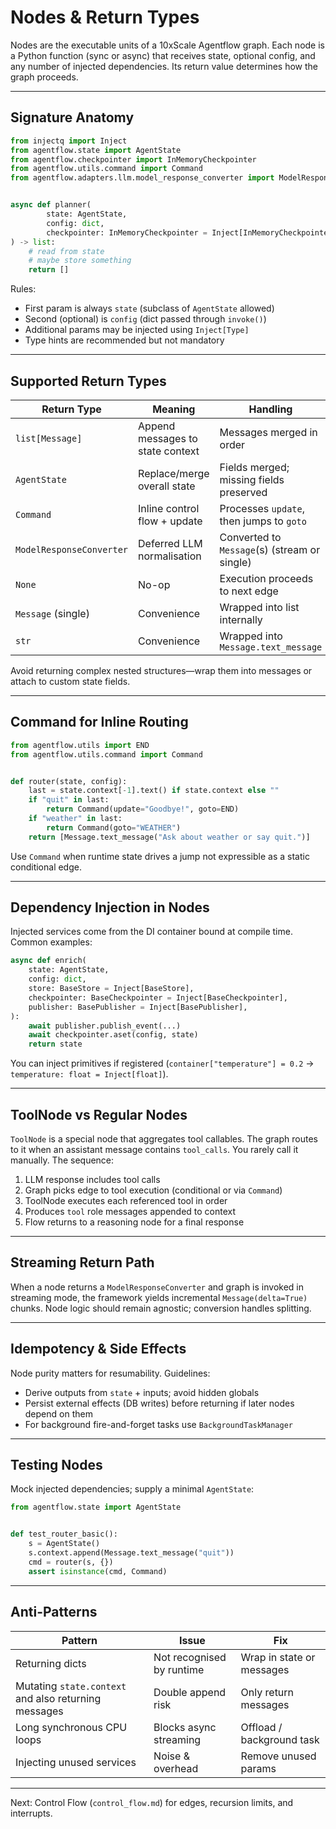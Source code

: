 # Nodes & Return Types

Nodes are the executable units of a 10xScale Agentflow graph. Each node is a Python function (sync or async) that receives
state, optional config, and any number of injected dependencies. Its return value determines how the graph proceeds.

---

## Signature Anatomy

```python
from injectq import Inject
from agentflow.state import AgentState
from agentflow.checkpointer import InMemoryCheckpointer
from agentflow.utils.command import Command
from agentflow.adapters.llm.model_response_converter import ModelResponseConverter


async def planner(
        state: AgentState,
        config: dict,
        checkpointer: InMemoryCheckpointer = Inject[InMemoryCheckpointer],
) -> list:
    # read from state
    # maybe store something
    return []
```

Rules:

- First param is always `state` (subclass of `AgentState` allowed)
- Second (optional) is `config` (dict passed through `invoke()`)
- Additional params may be injected using `Inject[Type]`
- Type hints are recommended but not mandatory

---

## Supported Return Types

| Return Type | Meaning | Handling |
|-------------|---------|----------|
| `list[Message]` | Append messages to state context | Messages merged in order |
| `AgentState` | Replace/merge overall state | Fields merged; missing fields preserved |
| `Command` | Inline control flow + update | Processes `update`, then jumps to `goto` |
| `ModelResponseConverter` | Deferred LLM normalisation | Converted to `Message`(s) (stream or single) |
| `None` | No-op | Execution proceeds to next edge |
| `Message` (single) | Convenience | Wrapped into list internally |
| `str` | Convenience | Wrapped into `Message.text_message` |

Avoid returning complex nested structures—wrap them into messages or attach to custom state fields.

---

## Command for Inline Routing

```python
from agentflow.utils import END
from agentflow.utils.command import Command


def router(state, config):
    last = state.context[-1].text() if state.context else ""
    if "quit" in last:
        return Command(update="Goodbye!", goto=END)
    if "weather" in last:
        return Command(goto="WEATHER")
    return [Message.text_message("Ask about weather or say quit.")]
```

Use `Command` when runtime state drives a jump not expressible as a static conditional edge.

---

## Dependency Injection in Nodes

Injected services come from the DI container bound at compile time. Common examples:

```python
async def enrich(
    state: AgentState,
    config: dict,
    store: BaseStore = Inject[BaseStore],
    checkpointer: BaseCheckpointer = Inject[BaseCheckpointer],
    publisher: BasePublisher = Inject[BasePublisher],
):
    await publisher.publish_event(...)
    await checkpointer.aset(config, state)
    return state
```

You can inject primitives if registered (`container["temperature"] = 0.2` → `temperature: float = Inject[float]`).

---

## ToolNode vs Regular Nodes

`ToolNode` is a special node that aggregates tool callables. The graph routes to it when an assistant message contains
`tool_calls`. You rarely call it manually. The sequence:

1. LLM response includes tool calls
2. Graph picks edge to tool execution (conditional or via `Command`)
3. ToolNode executes each referenced tool in order
4. Produces `tool` role messages appended to context
5. Flow returns to a reasoning node for a final response

---

## Streaming Return Path

When a node returns a `ModelResponseConverter` and graph is invoked in streaming mode, the framework yields incremental
`Message(delta=True)` chunks. Node logic should remain agnostic; conversion handles splitting.

---

## Idempotency & Side Effects

Node purity matters for resumability. Guidelines:

- Derive outputs from `state` + inputs; avoid hidden globals
- Persist external effects (DB writes) before returning if later nodes depend on them
- For background fire-and-forget tasks use `BackgroundTaskManager`

---

## Testing Nodes

Mock injected dependencies; supply a minimal `AgentState`:

```python
from agentflow.state import AgentState


def test_router_basic():
    s = AgentState()
    s.context.append(Message.text_message("quit"))
    cmd = router(s, {})
    assert isinstance(cmd, Command)
```

---

## Anti-Patterns

| Pattern | Issue | Fix |
|---------|-------|-----|
| Returning dicts | Not recognised by runtime | Wrap in state or messages |
| Mutating `state.context` and also returning messages | Double append risk | Only return messages |
| Long synchronous CPU loops | Blocks async streaming | Offload / background task |
| Injecting unused services | Noise & overhead | Remove unused params |

---

Next: Control Flow (`control_flow.md`) for edges, recursion limits, and interrupts.
